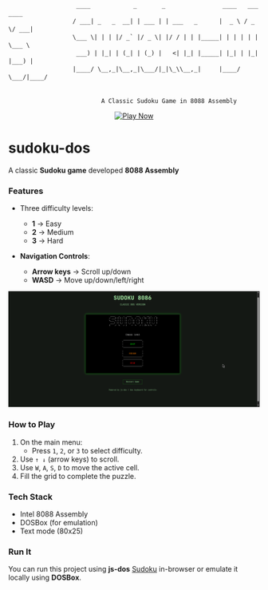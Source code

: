 
```

                   ____            _       _                ____   ___  ____
                  / ___| _   _  __| | ___ | | ___   _      |  _ \ / _ \/ ___|
                  \___ \| | | |/ _` |/ _ \| |/ / | | |_____| | | | | | \___ \
                   ___) | |_| | (_| | (_) |   <| |_| |_____| |_| | |_| |___) |
                  |____/ \__,_|\__,_|\___/|_|\_\\__,_|     |____/ \___/|____/


                          A Classic Sudoku Game in 8088 Assembly
```

<div align="center">

   [![Play Now](https://img.shields.io/badge/PLAY%20NOW-075c0a?style=for-the-badge)](https://sudoku-x8088.netlify.app/)

</div>

# sudoku-dos

A classic **Sudoku game** developed **8088 Assembly**


### Features

* Three difficulty levels:

  * **1** → Easy
  * **2** → Medium
  * **3** → Hard

* **Navigation Controls**:

  * **Arrow keys** → Scroll up/down
  * **WASD** → Move up/down/left/right

![Art](public/ss.png)


### How to Play

1. On the main menu:
    * Press `1`, `2`, or `3` to select difficulty.
2. Use `↑ ↓` (arrow keys) to scroll.
3. Use `W`, `A`, `S`, `D` to move the active cell.
4. Fill the grid to complete the puzzle.

### Tech Stack

* Intel 8088 Assembly
* DOSBox (for emulation)
* Text mode (80x25)


### Run It

You can run this project using **js-dos** [Sudoku](https://sudoku-x8088.netlify.app/) in-browser or emulate it locally using **DOSBox**.

